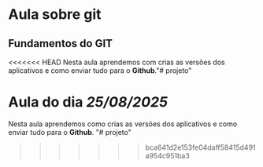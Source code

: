 # Aula sobre git
## Fundamentos do GIT

<<<<<<< HEAD
Nesta aula aprendemos com crias as versões dos aplicativos e como enviar tudo para o **Github**."# projeto" 

Aula do dia *25/08/2025*
=======
Nesta aula aprendemos como crias as versões dos aplicativos e como enviar tudo para o **Github**. "# projeto"
>>>>>>> bca641d2e153fe04daff58415d491a954c951ba3
